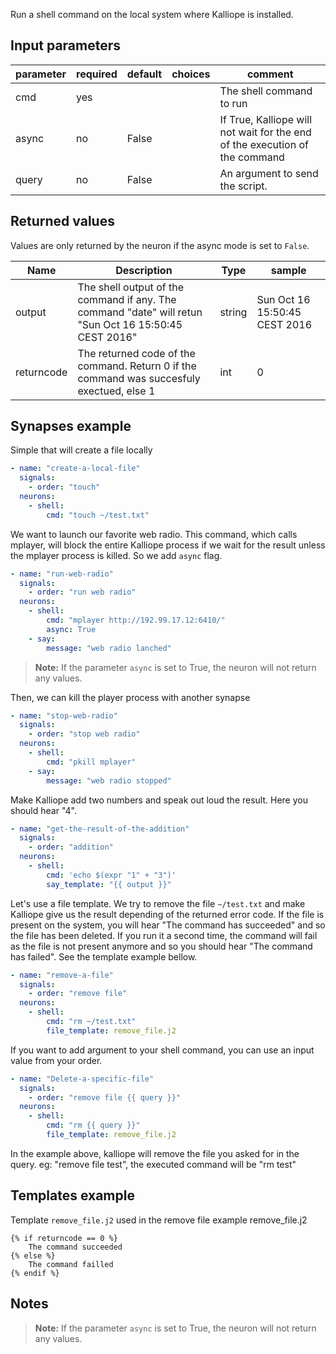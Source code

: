 Run a shell command on the local system where Kalliope is installed.

## Input parameters

| parameter | required | default | choices | comment                                                                     |
| --------- | -------- | ------- | ------- | --------------------------------------------------------------------------- |
| cmd       | yes      |         |         | The shell command to run                                                    |
| async     | no       | False   |         | If True, Kalliope will not wait for the end of the execution of the command |
| query     | no       | False   |         | An argument to send the script.                                             |

## Returned values

Values are only returned by the neuron if the async mode is set to `False`.

| Name       | Description                                                                                           | Type   | sample                        |
| ---------- | ----------------------------------------------------------------------------------------------------- | ------ | ----------------------------- |
| output     | The shell output of the command if any. The command "date" will retun "Sun Oct 16 15:50:45 CEST 2016" | string | Sun Oct 16 15:50:45 CEST 2016 |
| returncode | The returned code of the command. Return 0 if the command was succesfuly exectued, else 1             | int    | 0                             |

## Synapses example

Simple that will create a file locally

```yaml
- name: "create-a-local-file"
  signals:
    - order: "touch"
  neurons:
    - shell:
        cmd: "touch ~/test.txt"
```

We want to launch our favorite web radio. This command, which calls mplayer, will block the entire Kalliope process if we
wait for the result unless the mplayer process is killed. So we add `async` flag.

```yaml
- name: "run-web-radio"
  signals:
    - order: "run web radio"
  neurons:
    - shell:
        cmd: "mplayer http://192.99.17.12:6410/"
        async: True
    - say:
        message: "web radio lanched"
```

> **Note:** If the parameter `async` is set to True, the neuron will not return any values.

Then, we can kill the player process with another synapse

```yaml
- name: "stop-web-radio"
  signals:
    - order: "stop web radio"
  neurons:
    - shell:
        cmd: "pkill mplayer"
    - say:
        message: "web radio stopped"
```

Make Kalliope add two numbers and speak out loud the result. Here you should hear "4".

```yaml
- name: "get-the-result-of-the-addition"
  signals:
    - order: "addition"
  neurons:
    - shell:
        cmd: 'echo $(expr "1" + "3")'
        say_template: "{{ output }}"
```

Let's use a file template. We try to remove the file `~/test.txt` and make Kalliope give us the result depending of the
returned error code.
If the file is present on the system, you will hear "The command has succeeded" and so the file has been deleted.
If you run it a second time, the command will fail as the file is not present anymore and so you should hear
"The command has failed". See the template example bellow.

```yaml
- name: "remove-a-file"
  signals:
    - order: "remove file"
  neurons:
    - shell:
        cmd: "rm ~/test.txt"
        file_template: remove_file.j2
```

If you want to add argument to your shell command, you can use an input value from your order.

```yaml
- name: "Delete-a-specific-file"
  signals:
    - order: "remove file {{ query }}"
  neurons:
    - shell:
        cmd: "rm {{ query }}"
        file_template: remove_file.j2
```

In the example above, kalliope will remove the file you asked for in the query.
eg: "remove file test", the executed command will be "rm test"

## Templates example

Template `remove_file.j2` used in the remove file example remove_file.j2

```jinja2
{% if returncode == 0 %}
    The command succeeded
{% else %}
    The command failled
{% endif %}
```

## Notes

> **Note:** If the parameter `async` is set to True, the neuron will not return any values.
